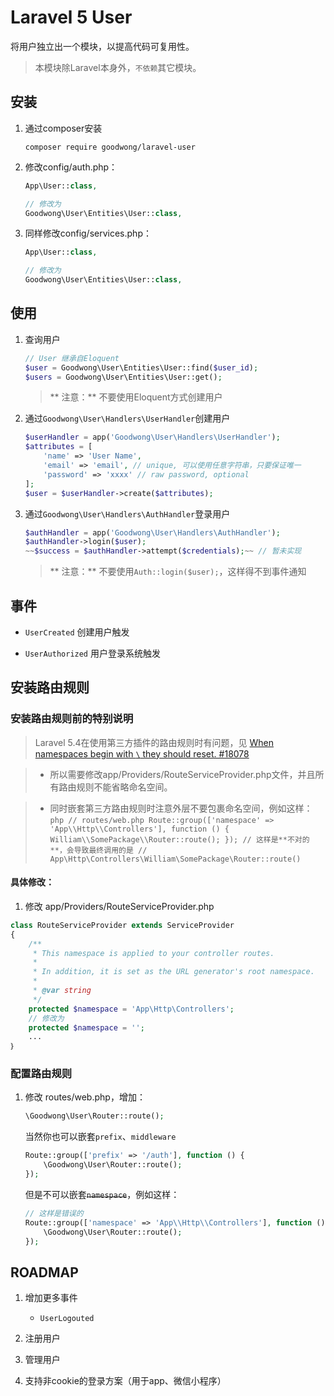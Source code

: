 # Laravel 5 User

将用户独立出一个模块，以提高代码可复用性。

> 本模块除Laravel本身外，`不依赖`其它模块。



## 安装

1. 通过composer安装
    ```shell
    composer require goodwong/laravel-user
    ```

2. 修改config/auth.php：
    ```php
    App\User::class,
    
    // 修改为
    Goodwong\User\Entities\User::class,
    ```

3. 同样修改config/services.php：
    ```php
    App\User::class,
    
    // 修改为
    Goodwong\User\Entities\User::class,
    ```


## 使用

1. 查询用户
    ```php
    // User 继承自Eloquent
    $user = Goodwong\User\Entities\User::find($user_id);
    $users = Goodwong\User\Entities\User::get();
    ```
    > ** 注意：** 不要使用Eloquent方式创建用户

2. 通过`Goodwong\User\Handlers\UserHandler`创建用户
    ```php
    $userHandler = app('Goodwong\User\Handlers\UserHandler');
    $attributes = [
        'name' => 'User Name',
        'email' => 'email', // unique, 可以使用任意字符串，只要保证唯一
        'password' => 'xxxx' // raw password, optional
    ];
    $user = $userHandler->create($attributes);
    ```

3. 通过`Goodwong\User\Handlers\AuthHandler`登录用户
    ```php
    $authHandler = app('Goodwong\User\Handlers\AuthHandler');
    $authHandler->login($user);
    ~~$success = $authHandler->attempt($credentials);~~ // 暂未实现
    ```
    > ** 注意：** 不要使用`Auth::login($user);`，这样得不到事件通知


## 事件

- `UserCreated` 创建用户触发

- `UserAuthorized` 用户登录系统触发




## 安装路由规则

### 安装路由规则前的特别说明

> Laravel 5.4在使用第三方插件的路由规则时有问题，见
[When namespaces begin with `\` they should reset. #18078](https://github.com/laravel/framework/issues/18078)

> * 所以需要修改app/Providers/RouteServiceProvider.php文件，并且所有路由规则不能省略命名空间。

> * 同时嵌套第三方路由规则时注意外层不要包裹命名空间，例如这样：
    ```php
    // routes/web.php
    Route::group(['namespace' => 'App\\Http\\Controllers'], function () {
        William\\SomePackage\\Router::route();
    });
    // 这样是**不对的**，会导致最终调用的是
    // App\Http\Controllers\William\SomePackage\Router::route()
    ```


#### 具体修改：

1. 修改 app/Providers/RouteServiceProvider.php
```php
class RouteServiceProvider extends ServiceProvider
{
    /**
     * This namespace is applied to your controller routes.
     *
     * In addition, it is set as the URL generator's root namespace.
     *
     * @var string
     */
    protected $namespace = 'App\Http\Controllers';
    // 修改为
    protected $namespace = '';
    ...
｝
```

### 配置路由规则

1. 修改 routes/web.php，增加：
    ```php
    \Goodwong\User\Router::route();
    ```
    
    当然你也可以嵌套`prefix`、`middleware`
    ```php
    Route::group(['prefix' => '/auth'], function () {
        \Goodwong\User\Router::route();
    });
    ```
    
    但是不可以嵌套~~`namespace`~~，例如这样：
    ```php
    // 这样是错误的
    Route::group(['namespace' => 'App\\Http\\Controllers'], function () {
        \Goodwong\User\Router::route();
    });
    ```
    
## ROADMAP

1. 增加更多事件

    - `UserLogouted`

2. 注册用户

3. 管理用户

4. 支持非cookie的登录方案（用于app、微信小程序）



